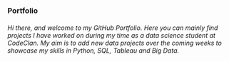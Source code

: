 ### Portfolio

###### Hi there, and welcome to my GitHub Portfolio. Here you can mainly find projects I have worked on during my time as a data science student at CodeClan. My aim is to add new data projects over the coming weeks to showcase my skills in Python, SQL, Tableau and Big Data. 
